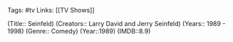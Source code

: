 Tags: #tv
Links: [[TV Shows]]

(Title:: Seinfeld)
(Creators:: Larry David and Jerry Seinfeld)
(Years:: 1989 - 1998)
(Genre:: Comedy)
(Year::1989)
(IMDB::8.9)











